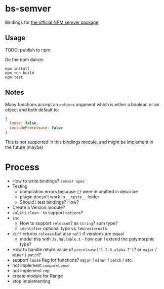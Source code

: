 # bs-semver

Bindings for [the official NPM semver package](https://www.npmjs.com/package/semver)

## Usage

TODO: publish to npm

Do the npm dance:
```
npm install
npm run build
npm test
```

## Notes

Many functions accept an `options` argument which is either a boolean or an object and both default to:
```js
{
  loose: false,
  includePrerelease: false
}
```

This is not supported in this bindings module, and might be implement in the future (maybe)

# Process

* How to write bindings? `semver spec`
* Testing
  * compilation errors because `{}` were in omitted in describe
  * plugin doesn't work in `__tests__` folder
  * Should I test bindings? How?
* Create a Version module?
* `valid` / `clean` - to support `options`?
* `inc`
  * How to support `release`s? as `string`? sum type?
  * `identifier` optional type vs. two `external`s
* `diff` returns `release` but also `null` if versions are equal
  * model this with `Js.Nullable.t` - how can I extend the polymorphic type?
* How to handle return value of `prerelease('1.2.3-alpha.7')`? or `major` / `minor` / `patch`?
* support `loose` flag for functions? `major` / `minor` / `patch` / etc.
* not implement `compareLoose`
* not implement `cmp`
* create module for Range
* stop implementing


